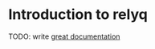 # Introduction to relyq

TODO: write [great documentation](http://jacobian.org/writing/what-to-write/)
